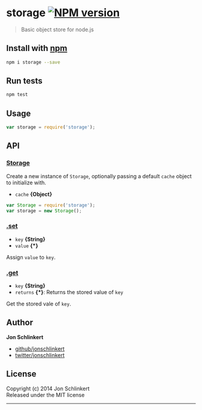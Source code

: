 # storage [![NPM version](https://badge.fury.io/js/storage.svg)](http://badge.fury.io/js/storage)

> Basic object store for node.js

## Install with [npm](npmjs.org)

```bash
npm i storage --save
```

## Run tests

```bash
npm test
```

## Usage

```js
var storage = require('storage');
```

## API
### [Storage](index.js#L29)

Create a new instance of `Storage`, optionally passing a default `cache` object to initialize with.

* `cache` **{Object}**    

```js
var Storage = require('storage');
var storage = new Storage();
```

### [.set](index.js#L41)

* `key` **{String}**    
* `value` **{*}**    

Assign `value` to `key`.

### [.get](index.js#L54)

* `key` **{String}**    
* `returns` **{*}**: Returns the stored value of `key`  

Get the stored vale of `key`.

## Author

**Jon Schlinkert**
 
+ [github/jonschlinkert](https://github.com/jonschlinkert)
+ [twitter/jonschlinkert](http://twitter.com/jonschlinkert) 

## License
Copyright (c) 2014 Jon Schlinkert  
Released under the MIT license

***
